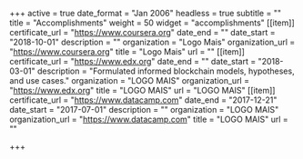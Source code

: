 +++
active = true
date_format = "Jan 2006"
headless = true
subtitle = ""
title = "Accomplish&shy;ments"
weight = 50
widget = "accomplishments"
[[item]]
certificate_url = "https://www.coursera.org"
date_end = ""
date_start = "2018-10-01"
description = ""
organization = "Logo Mais"
organization_url = "https://www.coursera.org"
title = "Logo Mais"
url = ""
[[item]]
certificate_url = "https://www.edx.org"
date_end = ""
date_start = "2018-03-01"
description = "Formulated informed blockchain models, hypotheses, and use cases."
organization = "LOGO MAIS"
organization_url = "https://www.edx.org"
title = "LOGO MAIS"
url = "LOGO MAIS"
[[item]]
certificate_url = "https://www.datacamp.com"
date_end = "2017-12-21"
date_start = "2017-07-01"
description = ""
organization = "LOGO MAIS"
organization_url = "https://www.datacamp.com"
title = "LOGO MAIS"
url = ""

+++
